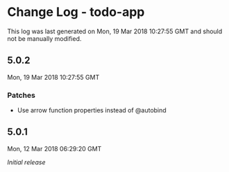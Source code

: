 # Change Log - todo-app

This log was last generated on Mon, 19 Mar 2018 10:27:55 GMT and should not be manually modified.

## 5.0.2
Mon, 19 Mar 2018 10:27:55 GMT

### Patches

- Use arrow function properties instead of @autobind

## 5.0.1
Mon, 12 Mar 2018 06:29:20 GMT

*Initial release*

